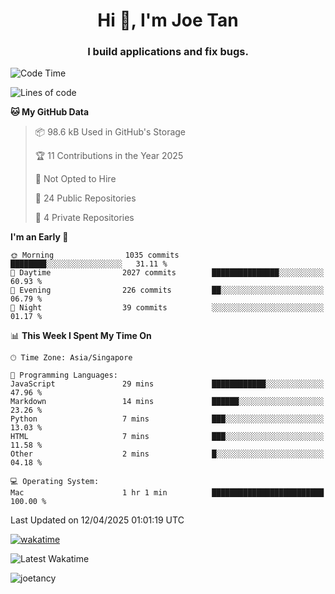 <h1 align="center">Hi 👋, I'm Joe Tan</h1>
<h3 align="center">I build applications and fix bugs.</h3>

<!--START_SECTION:waka-->
![Code Time](http://img.shields.io/badge/Code%20Time-1%2C515%20hrs%2050%20mins-blue)

![Lines of code](https://img.shields.io/badge/From%20Hello%20World%20I%27ve%20Written-46.6%20million%20lines%20of%20code-blue)

**🐱 My GitHub Data** 

> 📦 98.6 kB Used in GitHub's Storage 
 > 
> 🏆 11 Contributions in the Year 2025
 > 
> 🚫 Not Opted to Hire
 > 
> 📜 24 Public Repositories 
 > 
> 🔑 4 Private Repositories 
 > 
**I'm an Early 🐤** 

```text
🌞 Morning                1035 commits        ████████░░░░░░░░░░░░░░░░░   31.11 % 
🌆 Daytime                2027 commits        ███████████████░░░░░░░░░░   60.93 % 
🌃 Evening                226 commits         ██░░░░░░░░░░░░░░░░░░░░░░░   06.79 % 
🌙 Night                  39 commits          ░░░░░░░░░░░░░░░░░░░░░░░░░   01.17 % 
```


📊 **This Week I Spent My Time On** 

```text
🕑︎ Time Zone: Asia/Singapore

💬 Programming Languages: 
JavaScript               29 mins             ████████████░░░░░░░░░░░░░   47.96 % 
Markdown                 14 mins             ██████░░░░░░░░░░░░░░░░░░░   23.26 % 
Python                   7 mins              ███░░░░░░░░░░░░░░░░░░░░░░   13.03 % 
HTML                     7 mins              ███░░░░░░░░░░░░░░░░░░░░░░   11.58 % 
Other                    2 mins              █░░░░░░░░░░░░░░░░░░░░░░░░   04.18 % 

💻 Operating System: 
Mac                      1 hr 1 min          █████████████████████████   100.00 % 
```


 Last Updated on 12/04/2025 01:01:19 UTC
<!--END_SECTION:waka-->
[![wakatime](https://wakatime.com/badge/user/e0e3a0f0-6d69-4241-946d-0baaf7b91278.svg)](https://wakatime.com/@e0e3a0f0-6d69-4241-946d-0baaf7b91278)

![Latest Wakatime](https://github.com/joetancy/joetancy/workflows/Latest%20Wakatime/badge.svg)

<p align="left"> <img src="https://komarev.com/ghpvc/?username=joetancy" alt="joetancy" /> </p>

